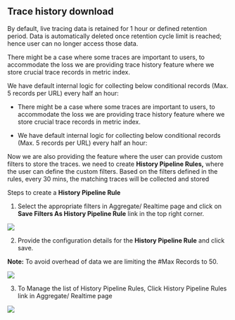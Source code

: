 ## Trace history download

By default, live tracing data is retained for 1 hour or defined retention period. Data is automatically deleted once retention cycle limit is reached; hence user can no longer access those data.

There might be a case where some traces are important to users, to accommodate the loss we are providing trace history feature where we store crucial trace records in metric index.

We have default internal logic for collecting below conditional records (Max. 5 records per URL) every half an hour:

- There might be a case where some traces are important to users, to accommodate the loss we are providing trace history feature where we store crucial trace records in metric index.

- We have default internal logic for collecting below conditional records (Max. 5 records per URL) every half an hour:

Now we are also providing the feature where the user can provide custom filters to store the traces. we need to create **History Pipeline Rules,** where the user can define the custom filters. Based on the filters defined in the rules, every 30 mins, the matching traces will be collected and stored

Steps to create a **History Pipeline Rule**

1. Select the appropriate filters in Aggregate/ Realtime page and click on **Save Filters As History Pipeline Rule** link in the top right corner.
<img src="/img/filters.PNG" />

2.  Provide the configuration details for the **History Pipeline Rule** and click save.
<p><b>Note:</b> To avoid overhead of data we are limiting the #Max Records to 50. </p>
<img src="/img/rule_popup.PNG" />

3. To Manage the list of History Pipeline Rules, Click History Pipeline Rules link in Aggregate/ Realtime page
<img src="/img/view_rules.PNG" />
 